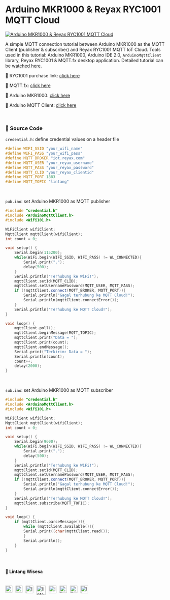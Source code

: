 # Arduino MKR1000 & Reyax RYC1001 MQTT Cloud

[![Arduino MKR1000 & Reyax RYC1001 MQTT Cloud](https://img.youtube.com/vi/RfUGAE88Bhw/0.jpg)](https://www.youtube.com/watch?v=RfUGAE88Bhw)

A simple MQTT connection tutorial between Arduino MKR1000 as the MQTT Client (publisher & subscriber) and Reyax RYC1001 MQTT IoT Cloud. Tools used in this tutorial: Arduino MKR1000, Arduino IDE 2.0, ```ArduinoMqttClient``` library, Reyax RYC1001 & MQTT.fx desktop application. Detailed tutorial can be [watched here](https://www.youtube.com/watch?v=RfUGAE88Bhw).

🎁 RYC1001 purchase link: [click here](http://amzn.to/3hAY5zp)

📁 MQTT.fx: [click here](https://softblade.de/en/download-2/)

📁 Arduino MKR1000: [click here](https://store.arduino.cc/usa/arduino-mkr1000)

📁 Arduino MQTT Client: [click here](https://github.com/arduino-libraries/ArduinoMqttClient)

<br>

### 📝 Source Code

```credential.h```: define credential values on a header file

  ```h
  #define WIFI_SSID "your_wifi_name"
  #define WIFI_PASS "your_wifi_pass"
  #define MQTT_BROKER "iot.reyax.com"
  #define MQTT_USER "your_reyax_username"
  #define MQTT_PASS "your_reyax_password"
  #define MQTT_CLID "your_reyax_clientid"
  #define MQTT_PORT 1883
  #define MQTT_TOPIC "lintang"
  ```

<br>

```pub.ino```: set Arduino MKR1000 as MQTT publisher

  ```c++
  #include "credential.h"
  #include <ArduinoMqttClient.h>
  #include <WiFi101.h>

  WiFiClient wifiClient;
  MqttClient mqttClient(wifiClient);
  int count = 0;

  void setup() {
      Serial.begin(115200);
      while(WiFi.begin(WIFI_SSID, WIFI_PASS) != WL_CONNECTED){
          Serial.print("."); 
          delay(500);
      }
      Serial.println("Terhubung ke WiFi!");
      mqttClient.setId(MQTT_CLID);
      mqttClient.setUsernamePassword(MQTT_USER, MQTT_PASS);
      if (!mqttClient.connect(MQTT_BROKER, MQTT_PORT)){
          Serial.println("Gagal terhubung ke MQTT Cloud!");
          Serial.println(mqttClient.connectError());
      }
      Serial.println("Terhubung ke MQTT Cloud!");
  }

  void loop() {
      mqttClient.poll();
      mqttClient.beginMessage(MQTT_TOPIC);
      mqttClient.print("Data = ");
      mqttClient.print(count);
      mqttClient.endMessage();
      Serial.print("Terkirim: Data = ");
      Serial.println(count);
      count++;
      delay(2000);
  }
  ```

<br>

```sub.ino```: set Arduino MKR1000 as MQTT subscriber

  ```c++
  #include "credential.h"
  #include <ArduinoMqttClient.h>
  #include <WiFi101.h>

  WiFiClient wifiClient;
  MqttClient mqttClient(wifiClient);
  int count = 0;

  void setup() {
      Serial.begin(9600);
      while(WiFi.begin(WIFI_SSID, WIFI_PASS) != WL_CONNECTED){
          Serial.print("."); 
          delay(500);
      }
      Serial.println("Terhubung ke WiFi!");
      mqttClient.setId(MQTT_CLID);
      mqttClient.setUsernamePassword(MQTT_USER, MQTT_PASS);
      if (!mqttClient.connect(MQTT_BROKER, MQTT_PORT)){
          Serial.println("Gagal terhubung ke MQTT Cloud!");
          Serial.println(mqttClient.connectError());
      }
      Serial.println("Terhubung ke MQTT Cloud!");
      mqttClient.subscribe(MQTT_TOPIC);
  }

  void loop() {
      if (mqttClient.parseMessage()){
          while (mqttClient.available()){
          Serial.print((char)mqttClient.read());
          }
          Serial.println();
      }
  }
  ```

<br>

#### 🍔 Lintang Wisesa

<br>

<a href="mailto: lintangwisesa@ymail.com">
  <img align="left" style="margin-right:10px" alt="lintang ymail" width="22px" src="https://camo.githubusercontent.com/b6e5ff081d7552ec05656de193794847e14d47ad/68747470733a2f2f732e79696d672e636f6d2f63762f61706976322f6d79632f6d61696c2f4d61696c5f694f535f6170705f69636f6e2e706e67" />
</a>

<a href="https://web.facebook.com/lintangbagus/">
  <img align="left" style="margin-right:10px" alt="lintang facebook" width="22px" src="https://camo.githubusercontent.com/a461898d72dd9f4c8c526dfcca9dfdc8a8c69605/68747470733a2f2f75706c6f61642e77696b696d656469612e6f72672f77696b6970656469612f636f6d6d6f6e732f7468756d622f352f35312f46616365626f6f6b5f665f6c6f676f5f253238323031392532392e7376672f3130323470782d46616365626f6f6b5f665f6c6f676f5f253238323031392532392e7376672e706e67" />
</a>

<a href="https://twitter.com/Lintang_Wisesa">
  <img style="margin-right:10px" align="left" alt="lintang twitter" width="24px" src="https://camo.githubusercontent.com/b6943877f3d8a1269974b9f820388403ee2b1978/68747470733a2f2f332e62702e626c6f6773706f742e636f6d2f2d4e786f754d6d7a32624f592f54385f61633937636573492f41414141414141414767302f65337659315f62646e62452f73313630302f547769747465722b6c6f676f2b323031322e706e67" />
</a>

<a href="https://www.youtube.com/user/lintangbagus">
  <img style="margin-right:10px" align="left" alt="lintang youtube" width="29px" src="https://upload.wikimedia.org/wikipedia/commons/4/42/YouTube_icon_%282013-2017%29.png" />
</a>

<a href="https://www.linkedin.com/in/lintangwisesa/">
  <img style="margin-right:10px" align="left" alt="lintang linkedin" width="24px" src="https://camo.githubusercontent.com/0d70d8c72e2f45755511d6799489dc49d0e325f0/68747470733a2f2f692e70696e696d672e636f6d2f6f726967696e616c732f63652f30392f33632f63653039336337323134616433353762623636356366643266363661386236622e706e67" />
</a>

<a href="https://github.com/LintangWisesa">
  <img style="margin-right:10px" align="left" alt="lintang github" width="23px" src="https://camo.githubusercontent.com/11406e7ae7d4716fcc586cddf450451576d71bef/68747470733a2f2f696d6167652e666c617469636f6e2e636f6d2f69636f6e732f7376672f32352f32353233312e737667" />
</a>

<a href="https://www.hackster.io/lintangwisesa">
  <img style="margin-right:10px" align="left" alt="lintang hackster" width="23px" src="https://user-images.githubusercontent.com/10383395/49821324-358fa080-fda0-11e8-8b00-def2a67fc598.png" />
</a>

<a href="https://lintangwisesa.github.io/me/">
  <img style="margin-right:10px" align="left" alt="lintang bio" width="24px" src="https://avatars2.githubusercontent.com/u/30064213?s=460&u=6640a1c3d5c1892283e1c273006755de8d32fa59&v=4" />
</a>